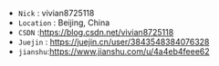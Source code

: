 
- `Nick` : vivian8725118
- `Location` : Beijing, China
- `CSDN` :https://blog.csdn.net/vivian8725118
- `Juejin` : https://juejin.cn/user/3843548384076328
- `jianshu`:https://www.jianshu.com/u/4a4eb4feee62
